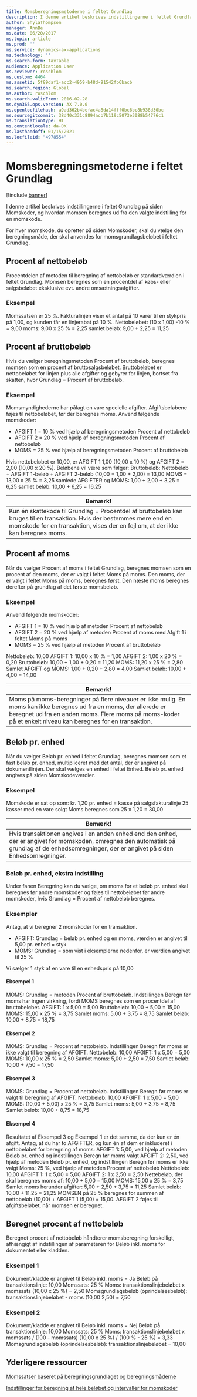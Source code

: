 ```yaml
---
title: Momsberegningsmetoderne i feltet Grundlag
description: I denne artikel beskrives indstillingerne i feltet Grundlag på siden Momskoder, og hvordan momsen beregnes ud fra den valgte indstilling for en momskode.
author: ShylaThompson
manager: AnnBe
ms.date: 06/20/2017
ms.topic: article
ms.prod: ''
ms.service: dynamics-ax-applications
ms.technology: ''
ms.search.form: TaxTable
audience: Application User
ms.reviewer: roschlom
ms.custom: 4464
ms.assetid: 5f89daf1-acc2-4959-b48d-91542fb6bacb
ms.search.region: Global
ms.author: roschlom
ms.search.validFrom: 2016-02-28
ms.dyn365.ops.version: AX 7.0.0
ms.openlocfilehash: a9ad362b4befac4a8da14fff0bc6bc8b938d30bc
ms.sourcegitcommit: 38d40c331c8894acb7b119c5073e3088b54776c1
ms.translationtype: HT
ms.contentlocale: da-DK
ms.lasthandoff: 01/15/2021
ms.locfileid: "4978554"
---
```

# <a name="sales-tax-calculation-methods-in-the-origin-field"></a>Momsberegningsmetoderne i feltet Grundlag

[!include [banner](../includes/banner.md)]

I denne artikel beskrives indstillingerne i feltet Grundlag på siden Momskoder, og hvordan momsen beregnes ud fra den valgte indstilling for en momskode.

For hver momskode, du opretter på siden Momskoder, skal du vælge den beregningsmåde, der skal anvendes for momsgrundlagsbeløbet i feltet Grundlag.

## <a name="percentage-of-net-amount"></a>Procent af nettobeløb
Procentdelen af metoden til beregning af nettobeløb er standardværdien i feltet Grundlag. Momsen beregnes som en procentdel af købs- eller salgsbeløbet eksklusive evt. andre omsætningsafgifter.
### <a name="example"></a>Eksempel

Momssatsen er 25 %. Fakturalinjen viser et antal på 10 varer til en stykpris på 1,00, og kunden får en linjerabat på 10 %. Nettobeløbet: (10 x 1,00) -10 % = 9,00 moms: 9,00 x 25 % = 2,25 samlet beløb: 9,00 + 2,25 = 11,25

## <a name="percentage-of-gross-amount"></a> Procent af bruttobeløb
Hvis du vælger beregningsmetoden Procent af bruttobeløb, beregnes momsen som en procent af bruttosalgsbeløbet. Bruttobeløbet er nettobeløbet for linjen plus alle afgifter og gebyrer for linjen, bortset fra skatten, hvor Grundlag = Procent af bruttobeløb.
### <a name="example"></a>Eksempel

Momsmyndighederne har pålagt en vare specielle afgifter. Afgiftsbeløbene føjes til nettobeløbet, før der beregnes moms. Anvend følgende momskoder:
-   AFGIFT 1 = 10 % ved hjælp af beregningsmetoden Procent af nettobeløb
-   AFGIFT 2 = 20 % ved hjælp af beregningsmetoden Procent af nettobeløb
-   MOMS = 25 % ved hjælp af beregningsmetoden Procent af bruttobeløb

Hvis nettobeløbet er 10,00, er AFGIFT 1 1,00 (10,00 x 10 %) og AFGIFT 2 = 2,00 (10,00 x 20 %). Beløbene vil være som følger: Bruttobeløb: Nettobeløb + AFGIFT 1-beløb + AFGIFT 2-beløb (10,00 + 1,00 + 2,00) = 13,00 MOMS = 13,00 x 25 % = 3,25 samlede AFGIFTER og MOMS: 1,00 + 2,00 + 3,25 = 6,25 samlet beløb: 10,00 + 6,25 = 16,25

| **Bemærk!**                                                                                                                                                                                                                 |
|--------------------------------------------------------------------------------------------------------------------------------------------------------------------------------------------------------------------------|
| Kun én skattekode til Grundlag = Procentdel af bruttobeløb kan bruges til en transaktion. Hvis der bestemmes mere end én momskode for en transaktion, vises der en fejl om, at der ikke kan beregnes moms. |


<a name="percentage-of-sales-tax"></a>Procent af moms
-----------------------

Når du vælger Procent af moms i feltet Grundlag, beregnes momsen som en procent af den moms, der er valgt i feltet Moms på moms. Den moms, der er valgt i feltet Moms på moms, beregnes først. Den næste moms beregnes derefter på grundlag af det første momsbeløb.
### <a name="example"></a>Eksempel

Anvend følgende momskoder:
-   AFGIFT 1 = 10 % ved hjælp af metoden Procent af nettobeløb
-   AFGIFT 2 = 20 % ved hjælp af metoden Procent af moms med Afgift 1 i feltet Moms på moms
-   MOMS = 25 % ved hjælp af metoden Procent af bruttobeløb

Nettobeløb: 10,00 AFGIFT 1: 10,00 x 10 % = 1,00 AFGIFT 2: 1,00 x 20 % = 0,20 Bruttobeløb: 10,00 + 1,00 + 0,20 = 11,20 MOMS: 11,20 x 25 % = 2,80 Samlet AFGIFT og MOMS: 1,00 + 0,20 + 2,80 = 4,00 Samlet beløb: 10,00 + 4,00 = 14,00

| **Bemærk!**                                                                                                                                                                                                                    |
|-----------------------------------------------------------------------------------------------------------------------------------------------------------------------------------------------------------------------------|
| Moms på moms-beregninger på flere niveauer er ikke mulig. En moms kan ikke beregnes ud fra en moms, der allerede er beregnet ud fra en anden moms. Flere moms på moms-koder på et enkelt niveau kan beregnes for en transaktion. |

## <a name="amount-per-unit"></a> Beløb pr. enhed
Når du vælger Beløb pr. enhed i feltet Grundlag, beregnes momsen som et fast beløb pr. enhed, multipliceret med det antal, der er angivet på dokumentlinjen. Der skal vælges en enhed i feltet Enhed. Beløb pr. enhed angives på siden Momskodeværdier.
### <a name="example"></a>Eksempel

Momskode er sat op som: kr. 1,20 pr. enhed = kasse på salgsfakturalinje 25 kasser med en vare solgt Moms beregnes som 25 x 1,20 = 30,00

| **Bemærk!**                                                                                                                                                                                                 |
|----------------------------------------------------------------------------------------------------------------------------------------------------------------------------------------------------------|
| Hvis transaktionen angives i en anden enhed end den enhed, der er angivet for momskoden, omregnes den automatisk på grundlag af de enhedsomregninger, der er angivet på siden Enhedsomregninger. |

###  <a name="amount-per-unit-additional-option"></a> Beløb pr. enhed, ekstra indstilling

Under fanen Beregning kan du vælge, om moms for et beløb pr. enhed skal beregnes før andre momskoder og føjes til nettobeløbet før andre momskoder, hvis Grundlag = Procent af nettobeløb beregnes.

### <a name="examples"></a>Eksempler

Antag, at vi beregner 2 momskoder for en transaktion.

-   AFGIFT: Grundlag = beløb pr. enhed og en moms, værdien er angivet til 5,00 pr. enhed = styk
-   MOMS: Grundlag = som vist i eksemplerne nedenfor, er værdien angivet til 25 %

Vi sælger 1 styk af en vare til en enhedspris på 10,00
#### <a name="example-1"></a>Eksempel 1

MOMS: Grundlag = metoden Procent af bruttobeløb. Indstillingen Beregn før moms har ingen virkning, fordi MOMS beregnes som en procentdel af bruttobeløbet. AFGIFT: 1 x 5,00 = 5,00 Bruttobeløb: 10,00 + 5,00 = 15,00 MOMS: 15,00 x 25 % = 3,75 Samlet moms: 5,00 + 3,75 = 8,75 Samlet beløb: 10,00 + 8,75 = 18,75

#### <a name="example-2"></a>Eksempel 2

MOMS: Grundlag = Procent af nettobeløb. Indstillingen Beregn før moms er ikke valgt til beregning af AFGIFT. Nettobeløb: 10,00 AFGIFT: 1 x 5,00 = 5,00 MOMS: 10,00 x 25 % = 2,50 Samlet moms: 5,00 + 2,50 = 7,50 Samlet beløb: 10,00 + 7,50 = 17,50

#### <a name="example-3"></a>Eksempel 3

MOMS: Grundlag = Procent af nettobeløb. Indstillingen Beregn før moms er valgt til beregning af AFGIFT. Nettobeløb: 10,00 AFGIFT: 1 x 5,00 = 5,00 MOMS: (10,00 + 5,00) x 25 % = 3,75 Samlet moms: 5,00 + 3,75 = 8,75 Samlet beløb: 10,00 + 8,75 = 18,75

#### <a name="example-4"></a>Eksempel 4

Resultatet af Eksempel 3 og Eksempel 1 er det samme, da der kun er én afgift. Antag, at du har to AFGIFTER, og kun én af dem er inkluderet i nettobeløbet for beregning af moms: AFGIFT 1: 5,00, ved hjælp af metoden Beløb pr. enhed og indstillingen Beregn før moms valgt AFGIFT 2: 2,50, ved hjælp af metoden Beløb pr. enhed, og indstillingen Beregn før moms er ikke valgt Moms: 25 %, ved hjælp af metoden Procent af nettobeløb Nettobeløb: 10,00 AFGIFT 1: 1 x 5,00 = 5,00 AFGIFT 2: 1 x 2,50 = 2,50 Nettebeløb, der skal beregnes moms af: 10,00 + 5,00 = 15,00 MOMS: 15,00 x 25 % = 3,75 Samlet moms herunder afgifter: 5,00 + 2,50 + 3,75 = 11,25 Samlet beløb: 10,00 + 11,25 = 21,25 MOMSEN på 25 % beregnes for summen af nettobeløb (10,00) + AFGIFT 1 (5,00) = 15,00. AFGIFT 2 føjes til afgiftsbeløbet, når momsen er beregnet.

## <a name="calculated-percentage-of-net-amount"></a> Beregnet procent af nettobeløb
Beregnet procent af nettobeløb håndterer momsberegning forskelligt, afhængigt af indstillingen af parameteren for Beløb inkl. moms for dokumentet eller kladden.
### <a name="example-1"></a>Eksempel 1

Dokument/kladde er angivet til Beløb inkl. moms = Ja Beløb på transaktionslinje: 10,00 Momssats: 25 % Moms: transaktionslinjebeløbet x momssats (10,00 x 25 %) = 2,50 Momsgrundlagsbeløb (oprindelsesbeløb): transaktionslinjebeløbet - moms (10,00 2,50) = 7,50

### <a name="example-2"></a>Eksempel 2

Dokument/kladde er angivet til Beløb inkl. moms = Nej Beløb på transaktionslinje: 10,00 Momssats: 25 % Moms: transaktionslinjebeløbet x momssats / (100 - momssats) (10,00 x 25 %) / (100 % - 25 %) = 3,33 Momsgrundlagsbeløb (oprindelsesbeløb): transaktionslinjebeløbet = 10,00



<a name="additional-resources"></a>Yderligere ressourcer
--------

[Momssatser baseret på beregningsgrundlaget og beregningsmåderne](marginal-base-field.md)

[Indstillinger for beregning af hele beløbet og intervaller for momskoder](whole-amount-interval-options-sales-tax-codes.md)



